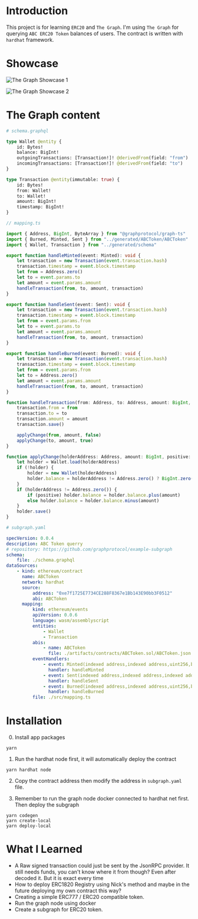 # Introduction

This project is for learning `ERC20` and `The Graph`. I'm using `The Graph` for querying `ABC ERC20 Token` balances of users.
The contract is written with `hardhat` framework.

# Showcase

![The Graph Showcase 1](https://github.com/NHTuanDat/hh-erc777-tmplt/blob/master/Screenshot%202022-08-18%20103602.png)

![The Graph Showcase 2](https://github.com/NHTuanDat/hh-erc777-tmplt/blob/master/Screenshot%202022-08-18%20103647.png)

# The Graph content

```graphql
# schema.graphql

type Wallet @entity {
    id: Bytes!
    balance: BigInt!
    outgoingTransactions: [Transaction!]! @derivedFrom(field: "from")
    incomingTransactions: [Transaction!]! @derivedFrom(field: "to")
}

type Transaction @entity(immutable: true) {
    id: Bytes!
    from: Wallet!
    to: Wallet!
    amount: BigInt!
    timestamp: BigInt!
}
```

```ts
// mapping.ts

import { Address, BigInt, ByteArray } from "@graphprotocol/graph-ts"
import { Burned, Minted, Sent } from "../generated/ABCToken/ABCToken"
import { Wallet, Transaction } from "../generated/schema"

export function handleMinted(event: Minted): void {
    let transaction = new Transaction(event.transaction.hash)
    transaction.timestamp = event.block.timestamp
    let from = Address.zero()
    let to = event.params.to
    let amount = event.params.amount
    handleTransaction(from, to, amount, transaction)
}

export function handleSent(event: Sent): void {
    let transaction = new Transaction(event.transaction.hash)
    transaction.timestamp = event.block.timestamp
    let from = event.params.from
    let to = event.params.to
    let amount = event.params.amount
    handleTransaction(from, to, amount, transaction)
}

export function handleBurned(event: Burned): void {
    let transaction = new Transaction(event.transaction.hash)
    transaction.timestamp = event.block.timestamp
    let from = event.params.from
    let to = Address.zero()
    let amount = event.params.amount
    handleTransaction(from, to, amount, transaction)
}

function handleTransaction(from: Address, to: Address, amount: BigInt, transaction: Transaction): void {
    transaction.from = from
    transaction.to = to
    transaction.amount = amount
    transaction.save()

    applyChange(from, amount, false)
    applyChange(to, amount, true)
}

function applyChange(holderAddress: Address, amount: BigInt, positive: boolean): void {
    let holder = Wallet.load(holderAddress)
    if (!holder) {
        holder = new Wallet(holderAddress)
        holder.balance = holderAddress != Address.zero() ? BigInt.zero() : BigInt.fromI32(-1)
    }
    if (holderAddress != Address.zero()) {
        if (positive) holder.balance = holder.balance.plus(amount)
        else holder.balance = holder.balance.minus(amount)
    }
    holder.save()
}
```

```yaml
# subgraph.yaml

specVersion: 0.0.4
description: ABC Token querry
# repository: https://github.com/graphprotocol/example-subgraph
schema:
    file: ./schema.graphql
dataSources:
    - kind: ethereum/contract
      name: ABCToken
      network: hardhat
      source:
          address: "0xe7f1725E7734CE288F8367e1Bb143E90bb3F0512"
          abi: ABCToken
      mapping:
          kind: ethereum/events
          apiVersion: 0.0.6
          language: wasm/assemblyscript
          entities:
              - Wallet
              - Transaction
          abis:
              - name: ABCToken
                file: ./artifacts/contracts/ABCToken.sol/ABCToken.json
          eventHandlers:
              - event: Minted(indexed address,indexed address,uint256,bytes,bytes)
                handler: handleMinted
              - event: Sent(indexed address,indexed address,indexed address,uint256,bytes,bytes)
                handler: handleSent
              - event: Burned(indexed address,indexed address,uint256,bytes,bytes)
                handler: handleBurned
          file: ./src/mapping.ts
```

# Installation

0. Install app packages

```shell
yarn
```

1. Run the hardhat node first, it will automatically deploy the contract

```shell
yarn hardhat node
```

2. Copy the contract address then modify the address in `subgraph.yaml` file.

3. Remember to run the graph node docker connected to hardhat net first. Then deploy the subgraph

```shell
yarn codegen
yarn create-local
yarn deploy-local
```

# What I Learned

-   A Raw signed transaction could just be sent by the JsonRPC provider. It still needs funds, you can't know where it from though? Even after decoded it. But it is exact every time
-   How to deploy ERC1820 Registry using Nick's method and maybe in the future deploying my own contract this way?
-   Creating a simple ERC777 / ERC20 compatible token.
-   Run the graph node using docker
-   Create a subgraph for ERC20 token.
